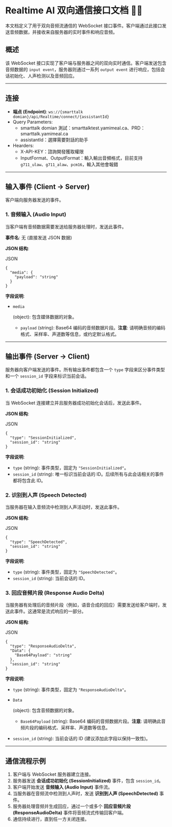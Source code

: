 # Realtime AI 双向通信接口文档 🎤💬

本文档定义了用于双向音频流通信的 WebSocket 接口事件。客户端通过此接口发送音频数据，并接收来自服务器的实时事件和响应音频。

## 概述

该 WebSocket 接口实现了客户端与服务器之间的双向实时通信。客户端发送包含音频数据的 `input event`，服务器则通过一系列 `output event` 进行响应，包括会话初始化、人声检测以及音频回应。

------

## 连接

- **端点 (Endpoint)**: `ws://{smarttalk domian}/api/Realtime/connect/{assistantId}` 
- Query Parameters: 
  - smarttalk domian 測試：smarttalktest.yamimeal.ca、PRD：smarttalk.yamimeal.ca
  - assistantId：選擇需要對話的助手
- Hearders: 
  - X-API-KEY：諮詢開發獲取權限
  - InputFormat、OutputFormat：輸入輸出音頻格式，目前支持`g711_ulaw`、`g711_alaw`、`pcm16`，輸入其他會報錯

------

## 输入事件 (Client -> Server)

客户端向服务器发送的事件。

### 1. 音频输入 (Audio Input)

当客户端有音频数据需要发送给服务器处理时，发送此事件。

**事件名**: 无 (直接发送 JSON 数据)

**JSON 结构**:

JSON

```
{
  "media": {
    "payload": "string"
  }
}
```

**字段说明**:

- ```
  media
  ```

   (object): 包含媒体数据的对象。

  - `payload` (string): Base64 编码的音频数据片段。**注意**: 请明确音频的编码格式、采样率、声道数等信息，或约定默认格式。

------

## 输出事件 (Server -> Client)

服务器向客户端发送的事件。所有输出事件都包含一个 `type` 字段来区分事件类型和一个 `session_id` 字段来标识当前会话。

### 1. 会话成功初始化 (Session Initialized)

当 WebSocket 连接建立并且服务器成功初始化会话后，发送此事件。

**JSON 结构**:

JSON

```
{
  "type": "SessionInitialized",
  "session_id": "string"
}
```

**字段说明**:

- `type` (string): 事件类型，固定为 `"SessionInitialized"`。
- `session_id` (string): 唯一标识当前会话的 ID。后续所有与此会话相关的事件都将包含此 ID。

### 2. 识别到人声 (Speech Detected)

当服务器在输入音频流中检测到人声活动时，发送此事件。

**JSON 结构**:

JSON

```
{
  "type": "SpeechDetected",
  "session_id": "string"
}
```

**字段说明**:

- `type` (string): 事件类型，固定为 `"SpeechDetected"`。
- `session_id` (string): 当前会话的 ID。

### 3. 回应音频片段 (Response Audio Delta)

当服务器有处理后的音频片段（例如，语音合成的回应）需要发送给客户端时，发送此事件。这通常是流式响应的一部分。

**JSON 结构**:

JSON

```
{
  "type": "ResponseAudioDelta",
  "Data": {
    "Base64Payload": "string"
  },
  "session_id": "string"
}
```

**字段说明**:

- `type` (string): 事件类型，固定为 `"ResponseAudioDelta"`。

- ```
  Data
  ```

   (object): 包含音频数据的对象。

  - `Base64Payload` (string): Base64 编码的音频数据片段。**注意**: 请明确此音频片段的编码格式、采样率、声道数等信息。

- `session_id` (string): 当前会话的 ID (建议添加此字段以保持一致性)。

------

## 通信流程示例

1. 客户端与 WebSocket 服务器建立连接。
2. 服务器发送 **会话成功初始化 (SessionInitialized)** 事件，包含 `session_id`。
3. 客户端开始发送 **音频输入 (Audio Input)** 事件流。
4. 当服务器在音频流中检测到人声时，发送 **识别到人声 (SpeechDetected)** 事件。
5. 服务器处理音频并生成回应，通过一个或多个 **回应音频片段 (ResponseAudioDelta)** 事件将音频流式传输回客户端。
6. 通信持续进行，直到任一方关闭连接。